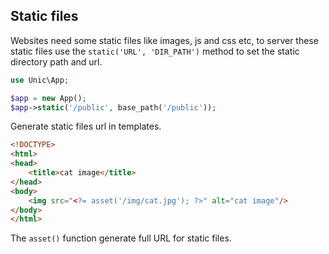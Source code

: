 ## Static files

  Websites need some static files like images, js and css etc, to server these static files use the `static('URL', 'DIR_PATH')` method to set the static directory path and url.

```php
use Unic\App;

$app = new App();
$app->static('/public', base_path('/public'));
```

Generate static files url in templates.

```html
<!DOCTYPE>
<html>
<head>
    <title>cat image</title>
</head>
<body>
    <img src="<?= asset('/img/cat.jpg'); ?>" alt="cat image"/>
</body>
</html>
```

The `asset()` function generate full URL for static files.
